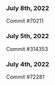 ### July 8th, 2022

Commit #70211

### July 5th, 2022

Commit #314353


### July 4th, 2022

Commit #72281
